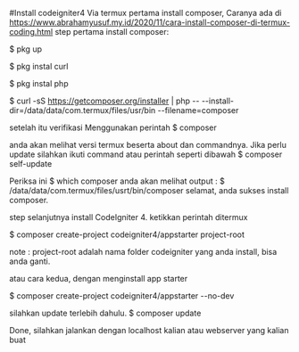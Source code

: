 #Install codeigniter4 Via termux
pertama install composer, Caranya ada di https://www.abrahamyusuf.my.id/2020/11/cara-install-composer-di-termux-coding.html
step pertama install composer:
 
 $ pkg up
 
 $ pkg instal curl
 
 $ pkg instal php
 
 $ curl -sS https://getcomposer.org/installer | php -- --install-dir=/data/data/com.termux/files/usr/bin --filename=composer
 
 setelah itu verifikasi
 Menggunakan perintah
 $ composer
 
 anda akan melihat versi termux beserta about dan commandnya.
 Jika perlu update silahkan ikuti command atau perintah seperti dibawah
 $ composer self-update
 
 Periksa ini
 $ which composer
 anda akan melihat output :
 $ /data/data/com.termux/files/usrt/bin/composer
 selamat, anda sukses install composer.
 
 step selanjutnya install CodeIgniter 4.
 ketikkan perintah ditermux
 
 $ composer create-project codeigniter4/appstarter project-root
 
 note : project-root adalah nama folder codeigniter yang anda install, bisa anda ganti.
 
 atau cara kedua, dengan menginstall app starter 
 
 $ composer create-project codeigniter4/appstarter --no-dev
 
 silahkan update terlebih dahulu.
  $ composer update
  
  Done, silahkan jalankan dengan localhost kalian atau webserver yang kalian buat
